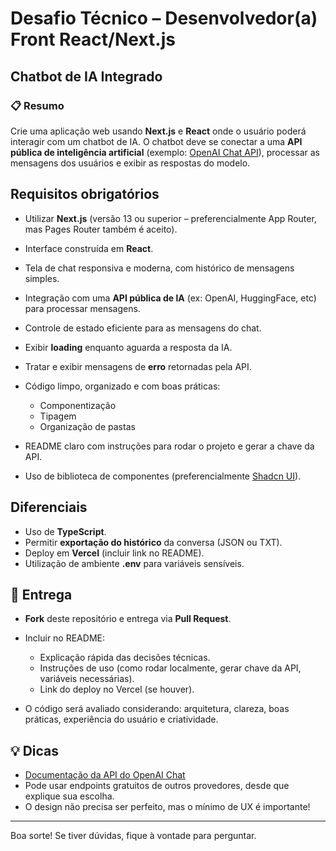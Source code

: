 # Desafio Técnico – Desenvolvedor(a) Front React/Next.js

## Chatbot de IA Integrado


### 📋 Resumo

Crie uma aplicação web usando **Next.js** e **React** onde o usuário poderá interagir com um chatbot de IA.
O chatbot deve se conectar a uma **API pública de inteligência artificial** (exemplo: [OpenAI Chat API](https://platform.openai.com/docs/api-reference/chat/create)), processar as mensagens dos usuários e exibir as respostas do modelo.

## Requisitos obrigatórios

* Utilizar **Next.js** (versão 13 ou superior – preferencialmente App Router, mas Pages Router também é aceito).
* Interface construída em **React**.
* Tela de chat responsiva e moderna, com histórico de mensagens simples.
* Integração com uma **API pública de IA** (ex: OpenAI, HuggingFace, etc) para processar mensagens.
* Controle de estado eficiente para as mensagens do chat.
* Exibir **loading** enquanto aguarda a resposta da IA.
* Tratar e exibir mensagens de **erro** retornadas pela API.
* Código limpo, organizado e com boas práticas:

  * Componentização
  * Tipagem
  * Organização de pastas
* README claro com instruções para rodar o projeto e gerar a chave da API.
* Uso de biblioteca de componentes (preferencialmente [Shadcn UI](https://ui.shadcn.com/)).

## Diferenciais

* Uso de **TypeScript**.
* Permitir **exportação do histórico** da conversa (JSON ou TXT).
* Deploy em **Vercel** (incluir link no README).
* Utilização de ambiente **.env** para variáveis sensíveis.

## 🚀 Entrega

* **Fork** deste repositório e entrega via **Pull Request**.
* Incluir no README:

  * Explicação rápida das decisões técnicas.
  * Instruções de uso (como rodar localmente, gerar chave da API, variáveis necessárias).
  * Link do deploy no Vercel (se houver).
* O código será avaliado considerando: arquitetura, clareza, boas práticas, experiência do usuário e criatividade.

## 💡 Dicas

* [Documentação da API do OpenAI Chat](https://platform.openai.com/docs/api-reference/chat/create)
* Pode usar endpoints gratuitos de outros provedores, desde que explique sua escolha.
* O design não precisa ser perfeito, mas o mínimo de UX é importante!

---

Boa sorte! Se tiver dúvidas, fique à vontade para perguntar.
